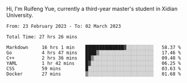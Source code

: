 Hi, I'm Ruifeng Yue, currently a third-year master's student in Xidian University.

<!--
**yrf105/yrf105** is a ✨ _special_ ✨ repository because its `README.md` (this file) appears on your GitHub profile.

Here are some ideas to get you started:

- 🔭 I’m currently working on ...
- 🌱 I’m currently learning ...
- 👯 I’m looking to collaborate on ...
- 🤔 I’m looking for help with ...
- 💬 Ask me about ...
- 📫 How to reach me: ...
- 😄 Pronouns: ...
- ⚡ Fun fact: ...
-->

<!--START_SECTION:waka-->

```text
From: 23 February 2023 - To: 02 March 2023

Total Time: 27 hrs 26 mins

Markdown     16 hrs 1 min    ██████████████▓░░░░░░░░░░   58.37 %
Go           4 hrs 47 mins   ████▒░░░░░░░░░░░░░░░░░░░░   17.46 %
C++          2 hrs 36 mins   ██▒░░░░░░░░░░░░░░░░░░░░░░   09.48 %
YAML         1 hr 42 mins    █▓░░░░░░░░░░░░░░░░░░░░░░░   06.25 %
CSS          59 mins         █░░░░░░░░░░░░░░░░░░░░░░░░   03.63 %
Docker       27 mins         ▒░░░░░░░░░░░░░░░░░░░░░░░░   01.68 %
```

<!--END_SECTION:waka-->
